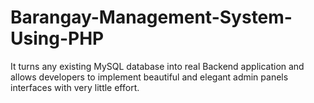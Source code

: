 # Barangay-Management-System-Using-PHP
It turns any existing MySQL database into real Backend application and allows developers to implement beautiful and elegant admin panels interfaces with very little effort.
